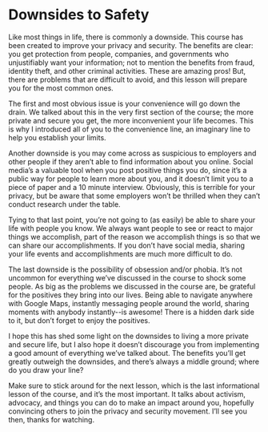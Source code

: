 # Downsides to Safety

Like most things in life, there is commonly a downside. This course has been
created to improve your privacy and security. The benefits are clear: you get
protection from people, companies, and governments who unjustifiably want
your information; not to mention the benefits from fraud, identity theft, and other
criminal activities. These are amazing pros! But, there are problems that are
difficult to avoid, and this lesson will prepare you for the most common ones.

The first and most obvious issue is your convenience will go down the drain. We
talked about this in the very first section of the course; the more private and
secure you get, the more inconvenient your life becomes. This is why I introduced
all of you to the convenience line, an imaginary line to help you establish your
limits.

Another downside is you may come across as suspicious to employers and other
people if they aren’t able to find information about you online. Social media’s a
valuable tool when you post positive things you do, since it’s a public way for
people to learn more about you, and it doesn’t limit you to a piece of paper and a
10 minute interview. Obviously, this is terrible for your privacy, but be aware that
some employers won’t be thrilled when they can’t conduct research under the
table.

Tying to that last point, you’re not going to (as easily) be able to share your life
with people you know. We always want people to see or react to major things we
accomplish, part of the reason we accomplish things is so that we can share our
accomplishments. If you don’t have social media, sharing your life events and
accomplishments are much more difficult to do.

The last downside is the possibility of obsession and/or phobia. It’s not
uncommon for everything we’ve discussed in the course to shock some people. As
big as the problems we discussed in the course are, be grateful for the positives
they bring into our lives. Being able to navigate anywhere with Google Maps,
instantly messaging people around the world, sharing moments with anybody
instantly--is awesome! There is a hidden dark side to it, but don’t forget to enjoy
the positives.

I hope this has shed some light on the downsides to living a more private and
secure life, but I also hope it doesn’t discourage you from implementing a good
amount of everything we’ve talked about. The benefits you’ll get greatly outweigh
the downsides, and there’s always a middle ground; where do you draw your line?

Make sure to stick around for the next lesson, which is the last informational
lesson of the course, and it’s the most important. It talks about activism,
advocacy, and things you can do to make an impact around you, hopefully
convincing others to join the privacy and security movement. I’ll see you then,
thanks for watching.
